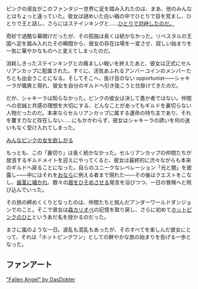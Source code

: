 <!-- title: ホットピンクワン -->
<!-- status: 生存 -->

ピンクの淑女がこのファンタジー世界に足を踏み入れたのは、まあ、他のみんなとはちょっと違っていた。彼女は謎めいた白い箱の中でひとりで目を覚まし、ひとりで王と話し、さらにはステインキングと……[ひとりで対峙したのだ。](https://www.youtube.com/live/Rk7nZ91vme4?si=SR-vjc02WKIL4nUb&t=1084)

奇妙で過酷な幕開けだったが、その孤独は長くは続かなかった。リベスタルの王国へ足を踏み入れたその瞬間から、彼女の存在は場を一変させ、寂しい始まりを一気に華やかなものへと変えてしまったのだ。

消耗しきったステインキングとの痛ましい戦いを終えたあと、彼女は正式にセルリアンカップに配属された。すぐに、活気あふれるアンバーコインのメンバーたちとも出会うことになる。そしてそこへ、抜け目のない opportunist――シャキーラが颯爽と現れ、彼女を自分のギルドへ引き抜こうと仕掛けてきたのだ。

だが、シャキーラは知らなかった。ピンクの彼女は決して愚か者ではない。仲間への忠誠と共感の理想を大切にする、どんなことがあってもギルドを裏切らない人物だったのだ。本来ならセルリアンカップに属する運命の持ち主であり、それを覆す力など存在しない……にもかかわらず、彼女はシャキーラの誘いを何の迷いもなく受け入れてしまった。

[みんなピンクの女を欲しがる](#embed:https://www.youtube.com/live/Rk7nZ91vme4?t=2087)

もっとも、この「裏切り」は長く続かなかった。セルリアンカップの仲間たちが放浪するギルドメイトを迎えにやってくると、彼女は最終的に渋々ながらも本来のギルドへ戻ることになった。自らのユニークなレベレーション「光と闇」を披露し――中にはそれを[おなら](https://www.youtube.com/live/Rk7nZ91vme4?si=uFnTUFLfBm36VZS-&t=2668)に例える者まで現れた――その後はクエストをこなし、[歯茎に囁かれ](https://www.youtube.com/live/Rk7nZ91vme4?si=5AhwIkLOBX3MgfA2&t=4480)、数々の[眉をひそめさせる](https://www.youtube.com/live/Rk7nZ91vme4?si=5jr_c9OW9ds8maMQ&t=5777)発言を浴びつつ、一日の冒険へと飛び込んでいった。

その旅の締めくくりとなったのは、仲間たちと挑んだアンダーワールドダンジョンでのこと。そこで彼女は[森カリオペ](https://www.youtube.com/live/Rk7nZ91vme4?feature=shared&t=8690)の記憶を取り戻し、さらに初めて[ホットピンクのひと](https://www.youtube.com/live/Rk7nZ91vme4?si=PZSB2R7NaSzFRo_b&t=7601)というあだ名を授かるのだった。

まさに嵐のような一日。波乱も混乱もあったが、そのすべてを楽しんだ彼女にとって、それは「ホットピンクワン」としての鮮やかな旅の始まりを告げる一歩となった。

## ファンアート

["Fallen Angel" by DasDokter](https://x.com/DasDokter/status/1902324865778250152)
